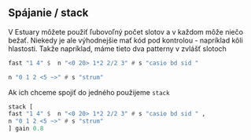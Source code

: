 

## Spájanie / stack
V Estuary môžete použiť ľubovoľný počet slotov a v každom môže niečo bežať. Niekedy je ale výhodnejšie mať kód pod kontrolou - napríklad kôli hlastosti. Takže napríklad, máme tieto dva patterny v zvlášť slotoch

```haskell
fast "1 4" $  n "<0 20> 1*2 2/2 3" # s "casio bd sid "
```
```haskell
n "0 1 2 <5 ~>" # s "strum"
```

Ak ich chceme spojiť do jedného použijeme ```stack```

```haskell
stack [
fast "1 4" $  n "<0 20> 1*2 2/2 3" # s "casio bd sid " ,
n "0 1 2 <5 ~>" # s "strum"
] gain 0.8
```
